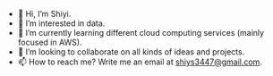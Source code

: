 - 👋 Hi, I’m Shiyi.
- 🔢 I’m interested in data.
- 🌱 I’m currently learning different cloud computing services (mainly focused in AWS).
- 💞️ I’m looking to collaborate on all kinds of ideas and projects.
- 📫 How to reach me? Write me an email at shiys3447@gmail.com.

<!---
shiyis/shiyis is a ✨ special ✨ repository because its `README.md` (this file) appears on your GitHub profile.
You can click the Preview link to take a look at your changes.
--->
